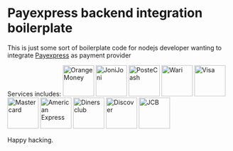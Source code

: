 # Payexpress backend integration boilerplate

This is just some sort of boilerplate code for nodejs developer wanting to integrate [Payexpress](payexpresse.com) as payment provider

Services includes:
<img alt="OrangeMoney" src="https://payexpresse.com/assets/img/orange-money%20Payexpresse.jpg" width="70px"/>
<img alt="JoniJoni" src="https://payexpresse.com/assets/img/Joni%20Joni.png" width="70px"/>
<img alt="PosteCash" src="https://payexpresse.com/assets/img/post-cash.png" width="70px"/>
<img alt="Wari" src="https://payexpresse.com/assets/img/wari.png" width="70px"/>
<img alt="Visa" src="https://payexpresse.com/assets/img/visa.png" width="70px"/>
<img alt="Mastercard" src="https://payexpresse.com/assets/img/masterCard%20PayExpresse.jpeg" width="70px"/>
<img alt="American Express" src="https://payexpresse.com/assets/img/American%20express%20payexpresse.png" width="70px"/>
<img alt="Diners club" src="https://payexpresse.com/assets/img/(PNG%20Image,%20256%C2%A0%C3%97%C2%A0197%20pixels).png" width="70px"/>
<img alt="Discover" src="https://payexpresse.com/assets/img/Discover.jpeg" width="70px"/>
<img alt="JCB" src="https://payexpresse.com/assets/img/JCB%20Payexpresse.png" width="70px"/>

Happy hacking.